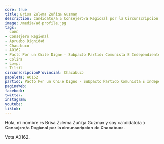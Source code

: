 ```yaml
---
core: true
title: Brisa Zulema Zuñiga Guzman
description: Candidato/a a Consejero/a Regional por la Circunscripción de Chacabuco
image: /media/ad-profile.jpg
tags:
- CORE
- Consejero Regional
- Apruebo Dignidad
- Chacabuco
- AO162
- Pacto Por un Chile Digno - Subpacto Partido Comunista E Independientes - Partido Comunista De Chile
- Colina
- Lampa
- Tiltil
circunscripcionProvincial: Chacabuco
papeleta: AO162
partido: Pacto Por un Chile Digno - Subpacto Partido Comunista E Independientes - Partido Comunista De Chile
paginaWeb:
facebook:
twitter:
instagram:
youtube:
tiktok:
---
```

Hola, mi nombre es Brisa Zulema Zuñiga Guzman y soy candidato/a a Consejero/a Regional por la circunscripcion de Chacabuco.

Vota AO162.